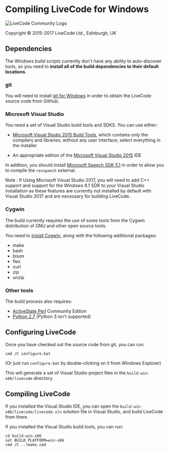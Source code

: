 # Compiling LiveCode for Windows

![LiveCode Community Logo](http://livecode.com/wp-content/uploads/2015/02/livecode-logo.png)

Copyright © 2015-2017 LiveCode Ltd., Edinburgh, UK

## Dependencies

The Windows build scripts currently don't have any ability to auto-discover tools, so you need to **install all of the build dependencies to their default locations**.

### git

You will need to install [git for Windows](https://git-scm.com/download/win) in order to obtain the LiveCode source code from GitHub.

### Microsoft Visual Studio

You need a set of Visual Studio build tools and SDKS.  You can use either:

- [Microsoft Visual Studio 2015 Build Tools](https://www.microsoft.com/en-us/download/details.aspx?id=48159),
  which contains _only_ the compilers and libraries, without any user
  interface; select everything in the installer


- An appropriate edition of the
  [Microsoft Visual Studio 2015](https://visualstudio.microsoft.com/vs/older-downloads/) IDE

In addition, you should install
[Microsoft Speech SDK 5.1](https://www.microsoft.com/en-gb/download/details.aspx?id=10121)
in order to allow you to compile the `revspeech` external.

Note : If Using Microsoft Visual Studio 2017, you will need to add C++ support and 
support for the Windows 8.1 SDK to your Visual Studio installation as these features are currently
not installed by default with Visual Studio 2017 and are necessary for building LiveCode.

### Cygwin

The build currently requires the use of some tools from the Cygwin distribution of GNU and other open source tools.

You need to [install Cygwin](https://cygwin.com/install.html), along with the following additional packages:

* make
* bash
* bison
* flex
* curl
* zip
* unzip

### Other tools

The build process also requires:

* [ActiveState Perl](https://www.activestate.com/activeperl/downloads) Community Edition
* [Python 2.7](https://www.python.org/) (Python 3 isn't supported)

## Configuring LiveCode

Once you have checked out the source code from git, you can run:

````
cmd /C configure.bat
````

(Or just run `configure.bat` by double-clicking on it from Windows Explorer)

This will generate a set of Visual Studio project files in the `build-win-x86/livecode` directory.

## Compiling LiveCode

If you installed the Visual Studio IDE, you can open the
`build-win-x86/livecode/livecode.sln` solution file in Visual Studio,
and build LiveCode from there.

If you installed the Visual Studio build tools, you can run:

````
cd build-win-x86
set BUILD_PLATFORM=win-x86
cmd /C ..\make.cmd
````
